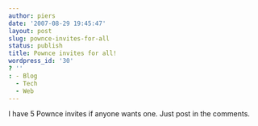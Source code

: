 ```yaml
---
author: piers
date: '2007-08-29 19:45:47'
layout: post
slug: pownce-invites-for-all
status: publish
title: Pownce invites for all!
wordpress_id: '30'
? ''
: - Blog
  - Tech
  - Web
---
```


I have 5 Pownce invites if anyone wants one. Just post in the comments.

